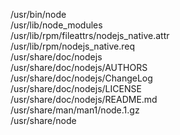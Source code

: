 /usr/bin/node  
/usr/lib/node_modules  
/usr/lib/rpm/fileattrs/nodejs_native.attr  
/usr/lib/rpm/nodejs_native.req  
/usr/share/doc/nodejs  
/usr/share/doc/nodejs/AUTHORS  
/usr/share/doc/nodejs/ChangeLog  
/usr/share/doc/nodejs/LICENSE  
/usr/share/doc/nodejs/README.md  
/usr/share/man/man1/node.1.gz  
/usr/share/node  
